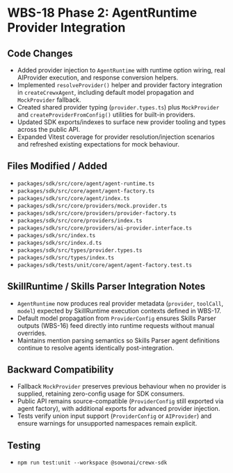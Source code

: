 # WBS-18 Phase 2: AgentRuntime Provider Integration

## Code Changes
- Added provider injection to `AgentRuntime` with runtime option wiring, real AIProvider execution, and response conversion helpers.
- Implemented `resolveProvider()` helper and provider factory integration in `createCrewxAgent`, including default model propagation and `MockProvider` fallback.
- Created shared provider typing (`provider.types.ts`) plus `MockProvider` and `createProviderFromConfig()` utilities for built-in providers.
- Updated SDK exports/indexes to surface new provider tooling and types across the public API.
- Expanded Vitest coverage for provider resolution/injection scenarios and refreshed existing expectations for mock behaviour.

## Files Modified / Added
- `packages/sdk/src/core/agent/agent-runtime.ts`
- `packages/sdk/src/core/agent/agent-factory.ts`
- `packages/sdk/src/core/agent/index.ts`
- `packages/sdk/src/core/providers/mock.provider.ts`
- `packages/sdk/src/core/providers/provider-factory.ts`
- `packages/sdk/src/core/providers/index.ts`
- `packages/sdk/src/core/providers/ai-provider.interface.ts`
- `packages/sdk/src/index.ts`
- `packages/sdk/src/index.d.ts`
- `packages/sdk/src/types/provider.types.ts`
- `packages/sdk/src/types/index.ts`
- `packages/sdk/tests/unit/core/agent/agent-factory.test.ts`

## SkillRuntime / Skills Parser Integration Notes
- `AgentRuntime` now produces real provider metadata (`provider`, `toolCall`, `model`) expected by SkillRuntime execution contexts defined in WBS-17.
- Default model propagation from `ProviderConfig` ensures Skills Parser outputs (WBS-16) feed directly into runtime requests without manual overrides.
- Maintains mention parsing semantics so Skills Parser agent definitions continue to resolve agents identically post-integration.

## Backward Compatibility
- Fallback `MockProvider` preserves previous behaviour when no provider is supplied, retaining zero-config usage for SDK consumers.
- Public API remains source-compatible (`ProviderConfig` still exported via agent factory), with additional exports for advanced provider injection.
- Tests verify union input support (`ProviderConfig` or `AIProvider`) and ensure warnings for unsupported namespaces remain explicit.

## Testing
- `npm run test:unit --workspace @sowonai/crewx-sdk`
